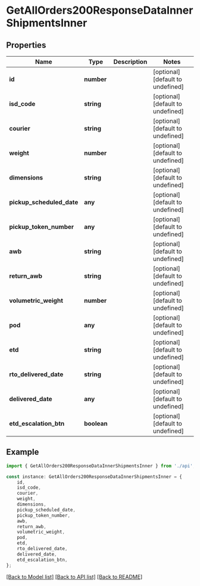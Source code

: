 # GetAllOrders200ResponseDataInnerShipmentsInner


## Properties

Name | Type | Description | Notes
------------ | ------------- | ------------- | -------------
**id** | **number** |  | [optional] [default to undefined]
**isd_code** | **string** |  | [optional] [default to undefined]
**courier** | **string** |  | [optional] [default to undefined]
**weight** | **number** |  | [optional] [default to undefined]
**dimensions** | **string** |  | [optional] [default to undefined]
**pickup_scheduled_date** | **any** |  | [optional] [default to undefined]
**pickup_token_number** | **any** |  | [optional] [default to undefined]
**awb** | **string** |  | [optional] [default to undefined]
**return_awb** | **string** |  | [optional] [default to undefined]
**volumetric_weight** | **number** |  | [optional] [default to undefined]
**pod** | **any** |  | [optional] [default to undefined]
**etd** | **string** |  | [optional] [default to undefined]
**rto_delivered_date** | **string** |  | [optional] [default to undefined]
**delivered_date** | **any** |  | [optional] [default to undefined]
**etd_escalation_btn** | **boolean** |  | [optional] [default to undefined]

## Example

```typescript
import { GetAllOrders200ResponseDataInnerShipmentsInner } from './api';

const instance: GetAllOrders200ResponseDataInnerShipmentsInner = {
    id,
    isd_code,
    courier,
    weight,
    dimensions,
    pickup_scheduled_date,
    pickup_token_number,
    awb,
    return_awb,
    volumetric_weight,
    pod,
    etd,
    rto_delivered_date,
    delivered_date,
    etd_escalation_btn,
};
```

[[Back to Model list]](../README.md#documentation-for-models) [[Back to API list]](../README.md#documentation-for-api-endpoints) [[Back to README]](../README.md)

